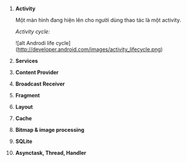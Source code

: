 1. **Activity**

	Một màn hình đang hiện lên cho người dùng thao tác là một activity.
	
	*Activity cycle:*
	
	![alt Androdi life cycle] (http://developer.android.com/images/activity_lifecycle.png)
	
	
	
2. **Services**
3. **Content Provider**
4. **Broadcast Receiver**
5. **Fragment**
6. **Layout**
7. **Cache**
8. **Bitmap & image processing**
9. **SQLite**
10. **Asynctask, Thread, Handler**